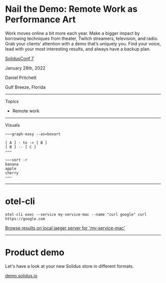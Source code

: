 # Nail the Demo: Remote Work as Performance Art

Work moves online a bit more each year. Make a bigger impact by borrowing techniques from theater, Twitch streamers, television, and radio. Grab your clients’ attention with a demo that’s uniquely you. Find your voice, lead with your most interesting results, and always have a backup plan.

[SolidusConf 7](https://conf.solidus.io/solidus-conf-7-solid-us-support-open-source/)

January 28th, 2022

Daniel Pritchett

Gulf Breeze, Florida

---

Topics

- Remote work 

---

Visuals

```
~~~graph-easy --as=boxart

[ A ] - to -> [ B ]
[ B ] -- [ C ]
~~~
```

```
~~~sort -r
banana
apple
cherry
~~~
```

---

# otel-cli

```
otel-cli exec --service my-service-mac --name "curl google" curl https://google.com
```

[Browse results on local jaeger server for 'my-service-mac'](http://localhost:16686/search?service=my-service-mac)

---

# Product demo

Let's have a look at your new Solidus store in different formats.

[demo.solidus.io](http://demo.solidus.io/)